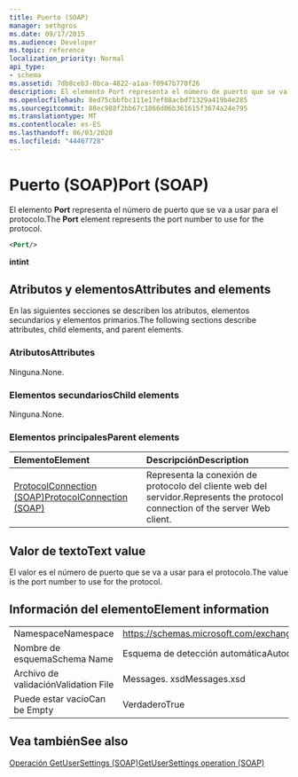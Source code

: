 ```yaml
---
title: Puerto (SOAP)
manager: sethgros
ms.date: 09/17/2015
ms.audience: Developer
ms.topic: reference
localization_priority: Normal
api_type:
- schema
ms.assetid: 7db8ceb3-0bca-4822-a1aa-f0947b770f26
description: El elemento Port representa el número de puerto que se va a usar para el protocolo.
ms.openlocfilehash: 8ed75cbbfbc111e17ef08acbd71329a419b4e285
ms.sourcegitcommit: 88ec988f2bb67c1866d06b361615f3674a24e795
ms.translationtype: MT
ms.contentlocale: es-ES
ms.lasthandoff: 06/03/2020
ms.locfileid: "44467728"
---
```

# <a name="port-soap"></a><span data-ttu-id="f799b-103">Puerto (SOAP)</span><span class="sxs-lookup"><span data-stu-id="f799b-103">Port (SOAP)</span></span>

<span data-ttu-id="f799b-104">El elemento **Port** representa el número de puerto que se va a usar para el protocolo.</span><span class="sxs-lookup"><span data-stu-id="f799b-104">The **Port** element represents the port number to use for the protocol.</span></span> 
  
```XML
<Port/>
```

 <span data-ttu-id="f799b-105">**int**</span><span class="sxs-lookup"><span data-stu-id="f799b-105">**int**</span></span>
## <a name="attributes-and-elements"></a><span data-ttu-id="f799b-106">Atributos y elementos</span><span class="sxs-lookup"><span data-stu-id="f799b-106">Attributes and elements</span></span>

<span data-ttu-id="f799b-107">En las siguientes secciones se describen los atributos, elementos secundarios y elementos primarios.</span><span class="sxs-lookup"><span data-stu-id="f799b-107">The following sections describe attributes, child elements, and parent elements.</span></span>
  
### <a name="attributes"></a><span data-ttu-id="f799b-108">Atributos</span><span class="sxs-lookup"><span data-stu-id="f799b-108">Attributes</span></span>

<span data-ttu-id="f799b-109">Ninguna.</span><span class="sxs-lookup"><span data-stu-id="f799b-109">None.</span></span>
  
### <a name="child-elements"></a><span data-ttu-id="f799b-110">Elementos secundarios</span><span class="sxs-lookup"><span data-stu-id="f799b-110">Child elements</span></span>

<span data-ttu-id="f799b-111">Ninguna.</span><span class="sxs-lookup"><span data-stu-id="f799b-111">None.</span></span>
  
### <a name="parent-elements"></a><span data-ttu-id="f799b-112">Elementos principales</span><span class="sxs-lookup"><span data-stu-id="f799b-112">Parent elements</span></span>

|<span data-ttu-id="f799b-113">**Elemento**</span><span class="sxs-lookup"><span data-stu-id="f799b-113">**Element**</span></span>|<span data-ttu-id="f799b-114">**Descripción**</span><span class="sxs-lookup"><span data-stu-id="f799b-114">**Description**</span></span>|
|:-----|:-----|
|[<span data-ttu-id="f799b-115">ProtocolConnection (SOAP)</span><span class="sxs-lookup"><span data-stu-id="f799b-115">ProtocolConnection (SOAP)</span></span>](protocolconnection-soap.md) <br/> |<span data-ttu-id="f799b-116">Representa la conexión de protocolo del cliente web del servidor.</span><span class="sxs-lookup"><span data-stu-id="f799b-116">Represents the protocol connection of the server Web client.</span></span>  <br/> |
   
## <a name="text-value"></a><span data-ttu-id="f799b-117">Valor de texto</span><span class="sxs-lookup"><span data-stu-id="f799b-117">Text value</span></span>

<span data-ttu-id="f799b-118">El valor es el número de puerto que se va a usar para el protocolo.</span><span class="sxs-lookup"><span data-stu-id="f799b-118">The value is the port number to use for the protocol.</span></span>
  
## <a name="element-information"></a><span data-ttu-id="f799b-119">Información del elemento</span><span class="sxs-lookup"><span data-stu-id="f799b-119">Element information</span></span>

|||
|:-----|:-----|
|<span data-ttu-id="f799b-120">Namespace</span><span class="sxs-lookup"><span data-stu-id="f799b-120">Namespace</span></span>  <br/> |https://schemas.microsoft.com/exchange/2010/Autodiscover  <br/> |
|<span data-ttu-id="f799b-121">Nombre de esquema</span><span class="sxs-lookup"><span data-stu-id="f799b-121">Schema Name</span></span>  <br/> |<span data-ttu-id="f799b-122">Esquema de detección automática</span><span class="sxs-lookup"><span data-stu-id="f799b-122">Autodiscover schema</span></span>  <br/> |
|<span data-ttu-id="f799b-123">Archivo de validación</span><span class="sxs-lookup"><span data-stu-id="f799b-123">Validation File</span></span>  <br/> |<span data-ttu-id="f799b-124">Messages. xsd</span><span class="sxs-lookup"><span data-stu-id="f799b-124">Messages.xsd</span></span>  <br/> |
|<span data-ttu-id="f799b-125">Puede estar vacío</span><span class="sxs-lookup"><span data-stu-id="f799b-125">Can be Empty</span></span>  <br/> |<span data-ttu-id="f799b-126">Verdadero</span><span class="sxs-lookup"><span data-stu-id="f799b-126">True</span></span>  <br/> |
   
## <a name="see-also"></a><span data-ttu-id="f799b-127">Vea también</span><span class="sxs-lookup"><span data-stu-id="f799b-127">See also</span></span>



[<span data-ttu-id="f799b-128">Operación GetUserSettings (SOAP)</span><span class="sxs-lookup"><span data-stu-id="f799b-128">GetUserSettings operation (SOAP)</span></span>](getusersettings-operation-soap.md)

